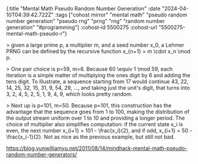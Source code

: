 {:title "Mental Math Pseudo Random Number Generation"
 :date "2024-04-10T04:39:42.722Z"
 :tags ["cohost mirror" "mental math" "pseudo random number generation" "pseudo rng" "prng" "rng" "random number generation" "#programming"]
 :cohost-id 5500275
 :cohost-url "5500275-mental-math-pseudo-r"}

\> given a large prime p, a multiplier m, and a seed number x_0, a Lehmer PRNG can be defined by the recursive function x_{n+1} = m \cdot x_n \mod p.

\> One pair choice is p=59, m=6. Because 60 \equiv 1 \mod 59, each iteration is a simple matter of multiplying the ones digit by 6 and adding the tens digit. To illustrate, a sequence starting from 17 would continue 43, 22, 14, 25, 32, 15, 31, 9, 54, 29, ..., and taking just the unit's digit, that turns into 3, 2, 4, 5, 2, 5, 1, 9, 4, 9, which looks pretty random.

\> Next up is p=101, m=50. Because p=101, this construction has the advantage that the sequence goes from 1 to 100, making the distribution of the output stream uniform over 1 to 10 and providing a longer period. The choice of multiplier also simplifies computation: if the current state x_i is even, the next number x_{i+1} = 101 - \frac{x_i}{2}, and if odd, x_{i+1} = 50 - \frac{x_i-1}{2}. Not as nice as the previous example, but still not bad.

https://blog.yunwilliamyu.net/2011/08/14/mindhack-mental-math-pseudo-random-number-generators/